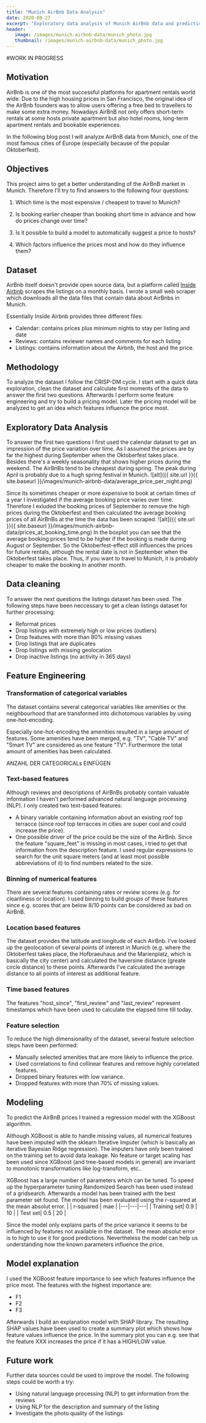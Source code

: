 ```yaml
---
title: "Munich AirBnb Data Analysis"
date: 2020-08-27
excerpt: "Exploratory data analysis of Munich AirBnb data and prediction of AirBnb prices."
header:
   image: /images/munich-airbnb-data/munich_photo.jpg
   thumbnail: /images/munich-airbnb-data/munich_photo.jpg
---
```


#WORK IN PROGRESS

## Motivation
AirBnb is one of the most successful platforms for apartment rentals world wide. Due to the high housing prices in San Francisco, the original idea of the AirBnb founders was to allow users offering a free bed to travellers to make some extra money. Nowadays AirBnB not only offers short-term rentals at some hosts private apartment but also hotel rooms, long-term apartment rentals and bookable experiences.

In the following blog post I will analyze AirBnB data from Munich, one of the most famous cities of Europe (especially because of the popular Oktoberfest).

## Objectives
This project aims to get a better understanding of the AirBnB market in Munich.
Therefore I'll try to find answers to the following four questions:

1. Which time is the most expensive / cheapest to travel to Munich?

2. Is booking earlier cheaper than booking short time in advance and how do prices change over time?

3. Is it possible to build a model to automatically suggest a price to hosts?

4. Which factors influence the prices most and how do they influence them?

## Dataset
AirBnb itself doesn't provide open source data, but a platform called <a href="http://insideairbnb.com/get-the-data.html">Inside Airbnb</a> scrapes the listings on a monthly basis. I wrote a small web scraper which downloads all the data files that contain data about AirBnbs in Munich.

Essentially Inside Airbnb provides three different files: 
* Calendar: contains prices plus minimum nights to stay per listing and date
* Reviews: contains reviewer names and comments for each listing
* Listings: contains information about the Airbnb, the host and the price.

## Methodology
To analyze the dataset I follow the CRISP-DM cycle. I start with a quick data exploration, clean the dataset and calculate first moments of the data to answer the first two questions. Afterwards I perform some feature engineering and try to build a pricing model. Later the pricing model will be analyzed to get an idea which features influence the price most.

## Exploratory Data Analysis
To answer the first two questions I first used the calendar dataset to get an impression of the price variation over time. As I assumed the prices are by far the highest during September when the Oktoberfest takes place. Besides there's a weekly seasonality that shows higher prices during the weekend. The AirBnBs tend to be cheapest during spring. The peak during April is probably due to a hugh spring festival in Munich. 
![alt]({{ site.url }}{{ site.baseurl }}/images/munich-airbnb-data/average_price_per_night.png)

Since its sometimes cheaper or more expensive to book at certain times of a year I investigated if the average booking price varies over time. Therefore I exluded the booking prices of September to remove the high prices during the Oktoberfest and then calculated the average booking prices of all AirBnBs at the time the data has been scraped. ![alt]({{ site.url }}{{ site.baseurl }}/images/munich-airbnb-data/prices_at_booking_time.png)
In the boxplot you can see that the average booking prices tend to be higher if the booking is made during August or September. So the Oktoberfest-effect still influences the prices for future rentals, although the rental date is not in September when the Oktoberfest takes place. Thus, if you want to travel to Munich, it is probably cheaper to make the booking in another month.

## Data cleaning
To answer the next questions the listings dataset has been used.
The following steps have been neccessary to get a clean listings dataset for further processing:
* Reformat prices
* Drop listings with extremely high or low prices (outliers)
* Drop features with more than 80% missing values
* Drop listings that are duplicates
* Drop listings with missing geolocation
* Drop inactive listings (no activity in 365 days)

## Feature Engineering

### Transformation of categorical variables
The dataset contains several categorical variables like amenities or the neighbourhood that are transformed into dichotomous variables by using one-hot-encoding.

Especially one-hot-encoding the amenities resulted in a large amount of features. Some amenities have been merged, e.g. "TV", "Cable TV" and "Smart TV" are considered as one feature "TV". Furthermore the total amount of amenities has been calculated.

ANZAHL DER CATEGORICALs EINFÜGEN

### Text-based features
Although reviews and descriptions of AirBnBs probably contain valuable information I haven't performed advanced natural language processing (NLP). I only created two text-based features:
* A binary variable containing information about an existing roof top terracce (since roof top terracces in cities are super cool and could increase the price).
* One possible driver of the price could be the size of the AirBnb. Since the feature "square_feet" is missing in most cases, i tried to get that information from the description feature. I used regular expressions to search for the unit square meters (and at least most possible abbreviations of it) to find numbers related to the size.

### Binning of numerical features
There are several features containing rates or review scores (e.g. for cleanliness or location). I used binning to build groups of these features since e.g. scores that are below 8/10 points can be considered as bad on AirBnB.

### Location based features
The dataset provides the latitude and longitude of each AirBnb. I've looked up the geolocation of several points of interest in Munich (e.g. where the Oktoberfest takes place, the Hofbraeuhaus and the Marienplatz, which is basically the city center) and calculated the haversine distance (greate circle distance) to these points. Afterwards I've calculated the average distance to all points of interest as additional feature.

### Time based features
The features "host_since", "first_review" and "last_review" represent timestamps which have been used to calculate the elapsed time till today. 

### Feature selection
To reduce the high dimensionality of the dataset, several feature selection steps have been performed:
* Manually selected amenities that are more likely to influence the price.
* Used correlations to find collinear features and remove highly correlated features.
* Dropped binary features with low variance.
* Dropped features with more than 70% of missing values.


## Modeling 
To predict the AirBnB prices I trained a regression model with the XGBoost algorithm. 

Although XGBoost is able to handle missing values, all numerical features have been imputed with the sklearn Iterative Imputer (which is basically an iterative Bayesian Ridge regression). The imputers have only been trained on the training set to avoid data leakage. No feature or target scaling has been used since XGBoost (and tree-based models in general) are invariant to monotonic transformations like log-transform, etc..

XGBoost has a large number of parameters which can be tuned. To speed up the hyperparameter tuning Randomized Search has been used instead of a gridsearch.
Afterwards a model has been trained with the best parameter set found. The model has been evaluated using the r-squared at the mean absolut error.
|   |  r-squared | mae   |
|---|---|---|
| Training set|  0.9 | 10  |
| Test set|  0.5 | 20  |

Since the model only explains parts of the price variance it seems to be influenced by features not available in the dataset. The mean absolut error is to high to use it for good predictions. Nevertheless the model can help us understanding how the known parameters influence the price.

## Model explanation
I used the XGBoost feature importance to see which features influence the price most. The features with the highest importance are:
* F1
* F2
* F3

Afterwards I build an explanation model with SHAP library. The resulting SHAP values have been used to create a summary plot which shows how feature values influence the price. In the summary plot you can e.g. see that the feature XXX increases the price if it has a HIGH/LOW value.

## Future work
Further data sources could be used to improve the model. The following steps could be worth a try:
* Using natural language processing (NLP) to get information from the reviews
* Using NLP for the description and summary of the listing
* Investigate the photo quality of the listings
